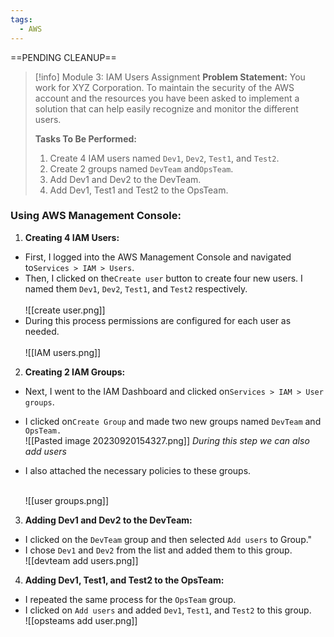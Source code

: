 ```yaml
---
tags:
  - AWS
---
```

==PENDING CLEANUP==
 
> [!info] Module 3: IAM Users Assignment
> **Problem Statement:** 
> You work for XYZ Corporation. To maintain the security of the AWS account and the resources you have been asked to implement a solution that can help easily recognize and monitor the different users. 
> 
> **Tasks To Be Performed:** 
> 1. Create 4 IAM users named `Dev1`, `Dev2`, `Test1`, and `Test2`. 
> 2. Create 2 groups named `DevTeam` and`OpsTeam`. 
> 3. Add Dev1 and Dev2 to the DevTeam. 
> 4. Add Dev1, Test1 and Test2 to the OpsTeam.

### Using AWS Management Console:

1. **Creating 4 IAM Users:**
 - First, I logged into the AWS Management Console and navigated to`Services > IAM > Users`.
 - Then, I clicked on the`Create user` button to create four new users. I named them `Dev1`, `Dev2`, `Test1`, and `Test2` respectively.  
   <br>![[create user.png]]
 - During this process permissions are configured  for each user as needed.  
   <br>![[IAM users.png]]

2. **Creating 2 IAM Groups:**
 - Next, I went to the IAM Dashboard and clicked on`Services > IAM > User groups`.
 - I clicked on`Create Group` and made two new groups named `DevTeam` and `OpsTeam.`
   <br>![[Pasted image 20230920154327.png]]
   *During this step we can also add users*
 - I also attached the necessary policies to these groups.
   
   <br>![[user groups.png]]
   
3. **Adding Dev1 and Dev2 to the DevTeam:**
 - I clicked on the `DevTeam` group and then selected `Add users` to Group."
 - I chose `Dev1` and `Dev2` from the list and added them to this group.
   <br>![[devteam add users.png]]

4. **Adding Dev1, Test1, and Test2 to the OpsTeam:**
 - I repeated the same process for the `OpsTeam` group.
 - I clicked on `Add users` and added `Dev1`, `Test1`, and `Test2` to this group.
 <br>![[opsteams add user.png]]
